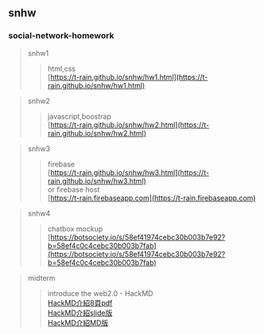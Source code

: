 ## snhw

### social-network-homework

>snhw1
>>html,css  
>>[https://t-rain.github.io/snhw/hw1.html](https://t-rain.github.io/snhw/hw1.html)

>snhw2
>>javascript,boostrap  
>>[https://t-rain.github.io/snhw/hw2.html](https://t-rain.github.io/snhw/hw2.html)

>snhw3
>>firebase  
>>[https://t-rain.github.io/snhw/hw3.html](https://t-rain.github.io/snhw/hw3.html)  
>> or firebase host  
>>[https://t-rain.firebaseapp.com](https://t-rain.firebaseapp.com)

>snhw4
>>chatbox mockup
>>[https://botsociety.io/s/58ef41974cebc30b003b7e92?b=58ef4c0c4cebc30b003b7fab](https://botsociety.io/s/58ef41974cebc30b003b7e92?b=58ef4c0c4cebc30b003b7fab)

>midterm
>>introduce the web2.0 - HackMD    
>>[HackMD介紹8頁pdf](https://t-rain.github.io/snhw/HACKMD.pdf)  
>>[HackMD介紹slide版](https://hackmd.io/p/ByAePIJd#/)  
>>[HackMD介紹MD版](https://hackmd.io/s/ByAePIJd#/)  